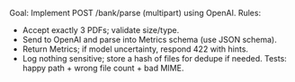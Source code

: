 Goal: Implement POST /bank/parse (multipart) using OpenAI.
Rules:
- Accept exactly 3 PDFs; validate size/type.
- Send to OpenAI and parse into Metrics schema (use JSON schema).
- Return Metrics; if model uncertainty, respond 422 with hints.
- Log nothing sensitive; store a hash of files for dedupe if needed.
Tests: happy path + wrong file count + bad MIME.